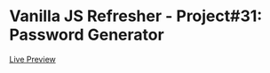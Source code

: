 # Vanilla JS Refresher - Project#31: Password Generator
[Live Preview](https://valyndsilva.github.io/vanillajs-password-generator/)
